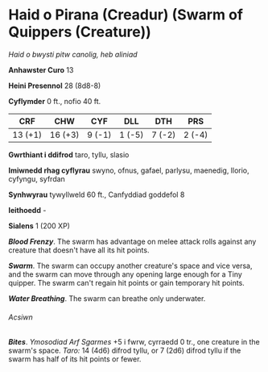 # Haid o Pirana (Creadur) (Swarm of Quippers (Creature))

*Haid o bwysti pitw canolig, heb aliniad*

**Anhawster Curo** 13

**Heini Presennol** 28 (8d8-8)

**Cyflymder** 0 ft., nofio 40 ft.

| CRF     | CHW     | CYF    | DLL    | DTH    | PRS    |
|---------|---------|--------|--------|--------|--------|
| 13 (+1) | 16 (+3) | 9 (-1) | 1 (-5) | 7 (-2) | 2 (-4) |

**Gwrthiant i ddifrod** taro, tyllu, slasio

**Imiwnedd rhag cyflyrau** swyno, ofnus, gafael, parlysu, maenedig, llorio, cyfyngu, syfrdan

**Synhwyrau** tywyllweld 60 ft., Canfyddiad goddefol 8

**Ieithoedd** -

**Sialens** 1 (200 XP)

***Blood Frenzy***. The swarm has advantage on melee attack rolls against any creature that doesn't have all its hit points.

***Swarm***. The swarm can occupy another creature's space and vice versa, and the swarm can move through any opening large enough for a Tiny quipper. The swarm can't regain hit points or gain temporary hit points.

***Water Breathing***. The swarm can breathe only underwater.

###### Acsiwn

***Bites***. *Ymosodiad Arf Sgarmes* +5 i fwrw, cyrraedd 0 tr., one creature in the swarm's space. *Taro:* 14 (4d6) difrod tyllu, or 7 (2d6) difrod tyllu if the swarm has half of its hit points or fewer.